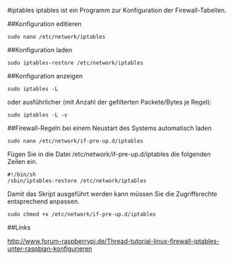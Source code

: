 #iptables
iptables ist ein Programm zur Konfiguration der Firewall-Tabellen.

##Konfiguration editieren

    sudo nano /etc/network/iptables
  
##Konfiguration laden

    sudo iptables-restore /etc/network/iptables
    
##Konfiguration anzeigen

    sudo iptables -L

oder ausführlicher (mit Anzahl der gefilterten Packete/Bytes je Regel):

    sudo iptables -L -v


##Firewall-Regeln bei einem Neustart des Systems automatisch laden

    sudo nano /etc/network/if-pre-up.d/iptables

Fügen Sie in die Datei /etc/network/if-pre-up.d/iptables die folgenden Zeilen ein.

    #!/bin/sh
    /sbin/iptables-restore /etc/network/iptables

Damit das Skript ausgeführt werden kann müssen Sie die Zugriffsrechte entsprechend anpassen.

    sudo chmod +x /etc/network/if-pre-up.d/iptables

    
##Links

http://www.forum-raspberrypi.de/Thread-tutorial-linux-firewall-iptables-unter-raspbian-konfigurieren
